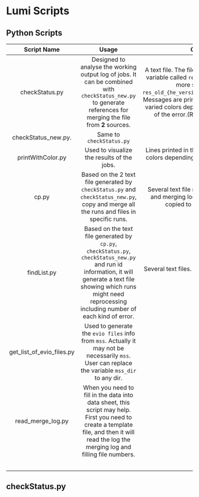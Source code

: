 # Lumi Scripts

## Python Scripts

|        Script Name        |                                                                                                               Usage                                                                                                               |                                                                                                                                    Output                                                                                                                                    |        Details        |
| :-----------------------: | :-------------------------------------------------------------------------------------------------------------------------------------------------------------------------------------------------------------------------------: | :---------------------------------------------------------------------------------------------------------------------------------------------------------------------------------------------------------------------------------------------------------------------------: | :--------------------: |
|      checkStatus.py      |                             Designed to analyse the working output log of jobs. It can be combined with `checkStatus_new.py` to generate references for merging the file from **2** sources.                             | A text file. The file name is decided by a variable called `res_file` in the script(or more specifically, `res_old_{he_version}_{extra_info}.txt`). Messages are printed in the terminal with varied colors depending on the  severity of the error.(Red > Yellow > Blue) | See  the details below |
|    checkStatus_new.py.    |                                                                                                    Same to `checkStatus.py`                                                                                                    |                                                                                                                                      --                                                                                                                                      |           --           |
|     printWithColor.py     |                                                                                            Used to visualize the  results of the jobs.                                                                                            |                                                                                           Lines printed in the terminal with varied colors depending on the  severity of the error                                                                                           |                        |
|           cp.py           |                                           Based on the 2 text file generated by `checkStatus.py` and `checkStatus_new.py`, copy and merge all the runs and files in specific runs.                                           |                                                                                   Several text file recording the copying and merging log, as well as the filed copied to the destination.                                                                                   |                        |
|        findList.py        | Based on the text file generated by `cp.py`, `checkStatus.py`, `checkStatus_new.py` and run id information, it will generate a text file showing which runs might need reprocessing including number of each kind of error. |                                                                                                               Several text files. User should review the files.                                                                                                               |       See below       |
| get_list_of_evio_files.py |                                     Used to generate the `evio files` info from `mss`. Actually it may not be necessarily `mss`. User can replace the variable `mss_dir` to any dir.                                     |                                                                                                                                                                                                                                                                              |                        |
|     read_merge_log.py     |                    When you need to fill in the data into data sheet, this script may help. First you need to create a template file, and then it will read the log the merging log and filling file numbers.                    |                                                                                                                                                                                                                                                                              |                        |
|                          |                                                                                                                                                                                                                                  |                                                                                                                                                                                                                                                                              |                        |
|                          |                                                                                                                                                                                                                                  |                                                                                                                                                                                                                                                                              |                        |
|                          |                                                                                                                                                                                                                                  |                                                                                                                                                                                                                                                                              |                        |
|                          |                                                                                                                                                                                                                                  |                                                                                                                                                                                                                                                                              |                        |
|                          |                                                                                                                                                                                                                                  |                                                                                                                                                                                                                                                                              |                        |

## checkStatus.py
